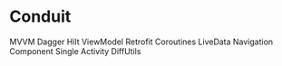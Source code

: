 # Conduit

MVVM
Dagger Hilt
ViewModel
Retrofit
Coroutines
LiveData
Navigation Component
Single Activity
DiffUtils
